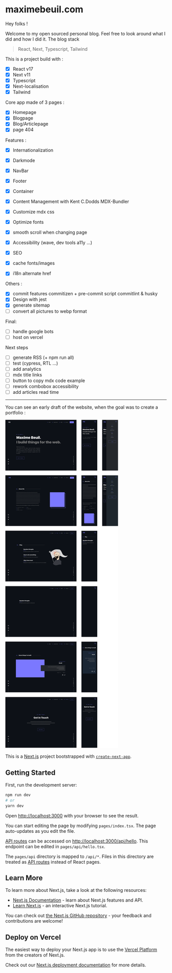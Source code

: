 # maximebeuil.com

Hey folks !

Welcome to my open sourced personal blog. Feel free to look around what I did and how I did it. 
The blog stack
> React, Next, Typescript, Tailwind

This is a project build with :
- [x] React v17
- [x] Next v11
- [x] Typescript
- [x] Next-localisation
- [x] Tailwind

Core app made of 3 pages :
- [x] Homepage
- [x] Blogpage
- [x] Blog/Articlepage
- [x] page 404

Features :
- [x] Internationalization
- [x] Darkmode
- [x] NavBar
- [x] Footer
- [x] Container
- [x] Content Management with Kent C.Dodds MDX-Bundler
- [x] Customize mdx css
- [x] Optimize fonts
- [x] smooth scroll when changing page
- [x] Accessibility (wave, dev tools a11y ...)
- [x] SEO
- [x] cache fonts/images
- [x] i18n alternate href


Others :
- [x] commit features commitizen + pre-commit script commitlint & husky
- [x] Design with jest
- [x] generate sitemap
- [ ] convert all pictures to webp format

Final:
- [ ] handle google bots
- [ ] host on vercel

Next steps
- [ ] generate RSS (+ npm run all)
- [ ] test (cypress, RTL ...)
- [ ] add analytics
- [ ] mdx title links
- [ ] button to copy mdx code example
- [ ] rework combobox accessibility
- [ ] add articles read time

***

You can see an early draft of the website, when the goal was to create a portfolio :

![early website draft](mbDA.png)

This is a [Next.js](https://nextjs.org/) project bootstrapped with [`create-next-app`](https://github.com/vercel/next.js/tree/canary/packages/create-next-app).

## Getting Started

First, run the development server:

```bash
npm run dev
# or
yarn dev
```

Open [http://localhost:3000](http://localhost:3000) with your browser to see the result.

You can start editing the page by modifying `pages/index.tsx`. The page auto-updates as you edit the file.

[API routes](https://nextjs.org/docs/api-routes/introduction) can be accessed on [http://localhost:3000/api/hello](http://localhost:3000/api/hello). This endpoint can be edited in `pages/api/hello.tsx`.

The `pages/api` directory is mapped to `/api/*`. Files in this directory are treated as [API routes](https://nextjs.org/docs/api-routes/introduction) instead of React pages.

## Learn More

To learn more about Next.js, take a look at the following resources:

- [Next.js Documentation](https://nextjs.org/docs) - learn about Next.js features and API.
- [Learn Next.js](https://nextjs.org/learn) - an interactive Next.js tutorial.

You can check out [the Next.js GitHub repository](https://github.com/vercel/next.js/) - your feedback and contributions are welcome!

## Deploy on Vercel

The easiest way to deploy your Next.js app is to use the [Vercel Platform](https://vercel.com/new?utm_medium=default-template&filter=next.js&utm_source=create-next-app&utm_campaign=create-next-app-readme) from the creators of Next.js.

Check out our [Next.js deployment documentation](https://nextjs.org/docs/deployment) for more details.

